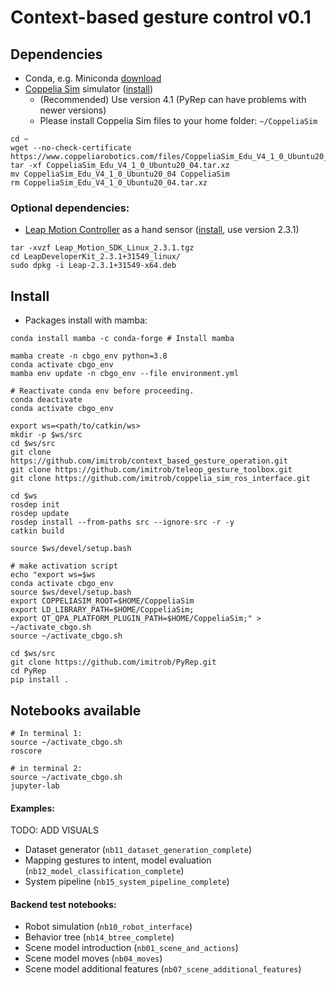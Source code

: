 # Context-based gesture control v0.1

## Dependencies

- Conda, e.g. Miniconda [download](https://docs.conda.io/en/latest/miniconda.html)
- [Coppelia Sim](https://www.coppeliarobotics.com/) simulator ([install](include/scripts/coppelia_sim_install.sh))
  - (Recommended) Use version 4.1 (PyRep can have problems with newer versions)
  - Please install Coppelia Sim files to your home folder: `~/CoppeliaSim`
```
cd ~
wget --no-check-certificate https://www.coppeliarobotics.com/files/CoppeliaSim_Edu_V4_1_0_Ubuntu20_04.tar.xz
tar -xf CoppeliaSim_Edu_V4_1_0_Ubuntu20_04.tar.xz
mv CoppeliaSim_Edu_V4_1_0_Ubuntu20_04 CoppeliaSim
rm CoppeliaSim_Edu_V4_1_0_Ubuntu20_04.tar.xz
```

### Optional dependencies:

- [Leap Motion Controller](https://www.ultraleap.com/product/leap-motion-controller/) as a hand sensor ([install](https://developer.leapmotion.com/tracking-software-download), use version 2.3.1)
```
tar -xvzf Leap_Motion_SDK_Linux_2.3.1.tgz
cd LeapDeveloperKit_2.3.1+31549_linux/
sudo dpkg -i Leap-2.3.1+31549-x64.deb
```

## Install

- Packages install with mamba:

```
conda install mamba -c conda-forge # Install mamba

mamba create -n cbgo_env python=3.8
conda activate cbgo_env
mamba env update -n cbgo_env --file environment.yml

# Reactivate conda env before proceeding. 
conda deactivate
conda activate cbgo_env  

export ws=<path/to/catkin/ws>
mkdir -p $ws/src
cd $ws/src
git clone https://github.com/imitrob/context_based_gesture_operation.git
git clone https://github.com/imitrob/teleop_gesture_toolbox.git
git clone https://github.com/imitrob/coppelia_sim_ros_interface.git

cd $ws
rosdep init
rosdep update
rosdep install --from-paths src --ignore-src -r -y
catkin build

source $ws/devel/setup.bash

# make activation script
echo "export ws=$ws
conda activate cbgo_env
source $ws/devel/setup.bash
export COPPELIASIM_ROOT=$HOME/CoppeliaSim
export LD_LIBRARY_PATH=$HOME/CoppeliaSim;
export QT_QPA_PLATFORM_PLUGIN_PATH=$HOME/CoppeliaSim;" > ~/activate_cbgo.sh
source ~/activate_cbgo.sh

cd $ws/src
git clone https://github.com/imitrob/PyRep.git
cd PyRep
pip install .
```



## Notebooks available
```
# In terminal 1:
source ~/activate_cbgo.sh
roscore

# in terminal 2:
source ~/activate_cbgo.sh
jupyter-lab
```
#### Examples:

TODO: ADD VISUALS
- Dataset generator (`nb11_dataset_generation_complete`)
- Mapping gestures to intent, model evaluation (`nb12_model_classification_complete`)
- System pipeline (`nb15_system_pipeline_complete`)

#### Backend test notebooks:

- Robot simulation (`nb10_robot_interface`)
- Behavior tree (`nb14_btree_complete`)
- Scene model introduction (`nb01_scene_and_actions`)
- Scene model moves (`nb04_moves`)
- Scene model additional features (`nb07_scene_additional_features`)

